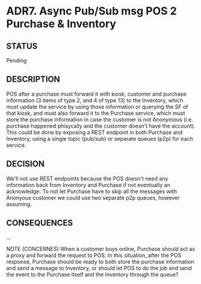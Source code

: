 # ADR7. Async Pub/Sub msg POS 2 Purchase & Inventory

## STATUS
Pending

## DESCRIPTION
POS after a purchase must forward it with kiosk, customer and purchase information (3 items of type 2, and 4 of type 13) to the Inventory, 
which must update the service by using those information or querying the SF of that kiosk, and must also forward it to the Purchase service, which must store the purchase information in case the customer is not Anonymous (i.e. purchase happened phisycally and the customer doesn't have the account).
This could be done by exposing a REST endpoint in both Purchase and Inventory, using a single topic (pub/sub) or separate queues (p2p) for each service.

## DECISION
We'll not use REST endpoints because the POS doesn't need any information back from Inventory and Purchase if not eventually an acknowledge.
To not let Purchase have to skip all the messages with Anonyous customer we could use two separate p2p queues, however assuming.

## CONSEQUENCES
...

NOTE (CONCERNES)
When a customer buys online, Purchase should act as a proxy and forward the request to POS. 
In this situation, after the POS response, Purchase should be ready to both store the purchase information and send a message to Inventory, 
or should let POS to do the job and send the event to the Purchase itself and the Inventory through the queue?
